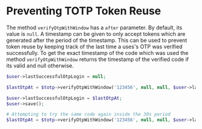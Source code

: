 # Preventing TOTP Token Reuse

The method `verifyOtpWithWindow` has a `after` parameter. By default, its value is `null`. A timestamp can be given to only accept tokens which are generated after the period of the timestamp.
This can be used to prevent token reuse by keeping track of the last time a uses's OTP was verified successfully. To get the exact timestamp of the code which was used the method `verifyOtpWithWindow` returns the timestamp 
of the verified code if its valid and null otherwise.

```php
$user->lastSuccessfulOtpLogin = null;

$lastOtpAt = $totp->verifyOtpWithWindow('123456', null, null, $user->lastSuccessfulOtpLogin); # will return the timestamp 

$user->lastSuccessfulOtpLogin = $lastOtpAt;
$user->save();

# Attempting to try the same code again inside the 30s period
$lastOtpAt = $totp->verifyOtpWithWindow('123456', null, null, $user->lastSuccessfulOtpLogin); # will return null
```
